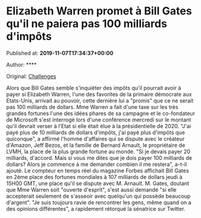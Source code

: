 
# Elizabeth Warren promet à Bill Gates qu'il ne paiera pas 100 milliards d'impôts

Published at: **2019-11-07T17:34:37+00:00**

Author: ****

Original: [Challenges](https://www.challenges.fr/monde/elizabeth-warren-promet-a-bill-gates-qu-il-ne-paiera-pas-100-milliards-d-impots_683710)

Alors que Bill Gates semble s'inquiéter des impôts qu'il pourrait avoir à payer si Elizabeth Warren, l'une des favorites de la primaire démocrate aux Etats-Unis, arrivait au pouvoir, cette dernière lui a "promis" que ce ne serait pas 100 milliards de dollars.
Mme Warren a fait d'une taxe sur les très grandes fortunes l'une des idées phares de sa campagne et le co-fondateur de Microsoft s'est interrogé lors d'une conférence mercredi sur le montant qu'il devrait verser à l'Etat si elle était élue à la présidentielle de 2020.
"J'ai payé plus de 10 milliards de dollars d'impôts, j'ai payé plus d'impôts que quiconque", a affirmé l'homme d'affaires qui se dispute avec le créateur d'Amazon, Jeff Bezos, et la famille de Bernard Arnault, le propriétaire de LVMH, la place de la plus grande fortune au monde.
"Si je devais payer 20 milliards, d'accord. Mais si vous me dites que je dois payer 100 milliards de dollars? Alors je commence à me demander combien il me restera", a-t-il ajouté.
Le compteur en temps réel du magazine Forbes affichait Bill Gates en 2ème place des fortunes mondiales à 107 milliards de dollars jeudi à 15H00 GMT, une place qu'il se dispute avec M. Arnault.
M. Gates, doutant que Mme Warren soit "ouverte d'esprit", s'est aussi demandé "si elle accepterait seulement de s'asseoir avec quelqu'un qui possède beaucoup d'argent".
"Je suis toujours ravie de rencontrer les gens, même quand on a des opinions différentes", a rapidement rétorqué la sénatrice sur Twitter.
